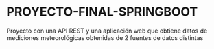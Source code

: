 # PROYECTO-FINAL-SPRINGBOOT
Proyecto con una API REST y una aplicación web que obtiene datos de mediciones meteorológicas obtenidas de 2 fuentes de datos distintas
